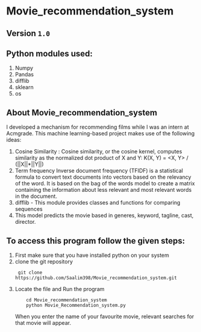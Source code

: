 # Movie_recommendation_system

## Version  `1.0`

## Python modules used:  
1. Numpy
2. Pandas
3. difflib
4. sklearn
5. os
   
## About Movie_recommendation_system
I developed a mechanism for recommending films while I was an intern at Acmgrade.
This machine learning-based project makes use of the following ideas:
1. Cosine Similarity : Cosine similarity, or the cosine kernel, computes similarity as the normalized dot product of X and Y:
K(X, Y) = <X, Y> / (||X||*||Y||)
2. Term frequency Inverse document frequency (TFIDF) is a statistical formula to convert text documents into vectors based on the relevancy of the word. It is based on the bag of the words model to create a matrix containing the information about less relevant and most relevant words in the document.
3. difflib - This module provides classes and functions for comparing sequences
4. This model predicts the movie based in generes, keyword, tagline, cast, director.

## To access this program follow the given steps:  
1. First make sure that you have installed python on your system
2. clone the git repository
   ```
    git clone https://github.com/Saalim398/Movie_recommendation_system.git
   ```
3. Locate the file and Run the program
   ```
       cd Movie_recommendation_system
       python Movie_Recommendation_system.py
   ```
   When you enter the name of your favourite movie, relevant searches for that movie will appear.
